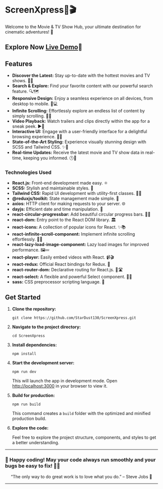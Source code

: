 
# ScreenXpress🍿🎬

Welcome to the Movie & TV Show Hub, your ultimate destination for cinematic adventures! 🎉

 ## Explore Now [Live Demo](https://screen-xpress.vercel.app)🚀

## Features

- **Discover the Latest:** Stay up-to-date with the hottest movies and TV shows. 🌟🔥
- **Search & Explore:** Find your favorite content with our powerful search feature. 🔍🗺️
- **Responsive Design:** Enjoy a seamless experience on all devices, from desktop to mobile. 📱💻
- **Infinite Scrolling:** Effortlessly explore an endless list of content by simply scrolling. 🔄🔥
- **Video Playback:** Watch trailers and clips directly within the app for a sneak peek. ▶️🍿
- **Interactive UI:** Engage with a user-friendly interface for a delightful browsing experience. 🎨👀
- **State-of-the-Art Styling:** Experience visually stunning design with SCSS and Tailwind CSS. ✨🎨
- **Real-time Updates:** Receive the latest movie and TV show data in real-time, keeping you informed. 🕒📡


### Technologies Used

- **React.js:** Front-end development made easy. ⚛️
- **SCSS:** Stylish and maintainable styles. 🎨
- **Tailwind CSS:** Rapid UI development with utility-first classes. 🚀🎨
- **@reduxjs/toolkit:** State management made simple. 🔄
- **axios:** HTTP client for making requests to your server. 🌐
- **dayjs:** Efficient date and time manipulation. 📅
- **react-circular-progressbar:** Add beautiful circular progress bars. 🔄🌈
- **react-dom:** Entry point to the React DOM library. 🏛️
- **react-icons:** A collection of popular icons for React. ✨📚
- **react-infinite-scroll-component:** Implement infinite scrolling effortlessly. 🔄🔁
- **react-lazy-load-image-component:** Lazy load images for improved performance. 🖼️💤
- **react-player:** Easily embed videos with React. 📹🎬
- **react-redux:** Official React bindings for Redux. 🔄
- **react-router-dom:** Declarative routing for React.js. 🔄🛣️
- **react-select:** A flexible and powerful Select component. 🎯🔄
- **sass:** CSS preprocessor scripting language. 🎨
  
## Get Started

<ol>
  <li>
    <strong>Clone the repository:</strong>
    <pre><code>git clone https://github.com/StarDust130/ScreenXpress.git</code></pre>
  </li>
  <li>
    <strong>Navigate to the project directory:</strong>
    <pre><code>cd ScreenXpress</code></pre>
  </li>
  <li>
    <strong>Install dependencies:</strong>
    <pre><code>npm install</code></pre>
  </li>
  <li>
    <strong>Start the development server:</strong>
    <pre><code>npm run dev</code></pre>
    <p>This will launch the app in development mode. Open <a href="http://localhost:3000">http://localhost:3000</a> in your browser to view it.</p>
  </li>
  <li>
    <strong>Build for production:</strong>
    <pre><code>npm run build</code></pre>
    <p>This command creates a <code>build</code> folder with the optimized and minified production build.</p>
  </li>
  <li>
    <strong>Explore the code:</strong>
    <p>Feel free to explore the project structure, components, and styles to get a better understanding.</p>
  </li>
</ol>


<hr>


### 🚀 Happy coding! May your code always run smoothly and your bugs be easy to fix! 🎉✨
  <p align="center">“The only way to do great work is to love what you do.” – Steve Jobs 🌟</p>


  <hr>



